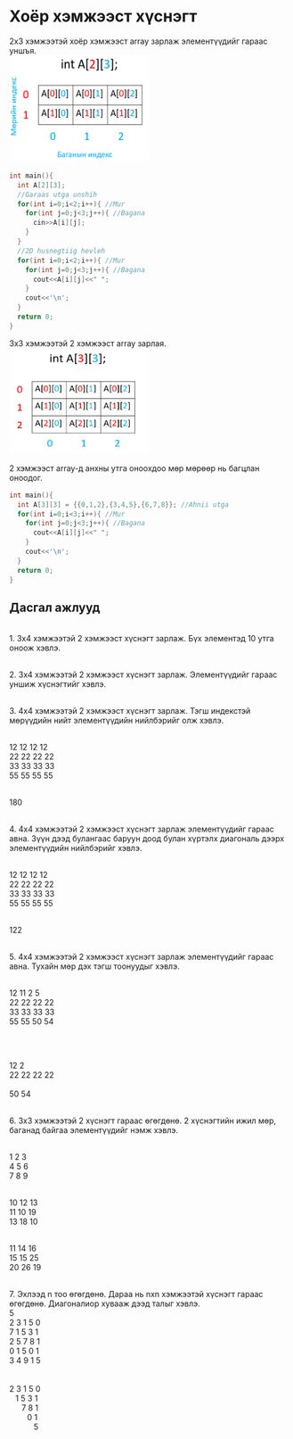 # Хоёр хэмжээст хүснэгт

2x3 хэмжээтэй хоёр хэмжээст array зарлаж элементүүдийг гараас уншъя.
<br><img src="pic/read2D.png" width="250" height="190" />

```cpp
int main(){
  int A[2][3];
  //Garaas utga unshih
  for(int i=0;i<2;i++){ //Mur
    for(int j=0;j<3;j++){ //Bagana
      cin>>A[i][j];
    }
  }
  //2D husnegtiig hevleh
  for(int i=0;i<2;i++){ //Mur
    for(int j=0;j<3;j++){ //Bagana
      cout<<A[i][j]<<" ";
    }
    cout<<'\n';
  }
  return 0;
}
```

3x3 хэмжээтэй 2 хэмжээст array зарлая.
<br><img src="pic/2darr.png" width="250" height="190" />

2 хэмжээст array-д анхны утга оноохдоо мөр мөрөөр нь багцлан оноодог.

```cpp
int main(){
  int A[3][3] = {{0,1,2},{3,4,5},{6,7,8}}; //Ahnii utga
  for(int i=0;i<3;i++){ //Mur
    for(int j=0;j<3;j++){ //Bagana
      cout<<A[i][j]<<" ";
    }
    cout<<'\n';
  }
  return 0;
}
```

## Дасгал ажлууд ##

<br>1. 3x4 хэмжээтэй 2 хэмжээст хүснэгт зарлаж. Бүх элементэд 10 утга оноож хэвлэ.

<br>2. 3x4 хэмжээтэй 2 хэмжээст хүснэгт зарлаж. Элементүүдийг гараас уншиж хүснэгтийг хэвлэ.

<br>3. 4x4 хэмжээтэй 2 хэмжээст хүснэгт зарлаж. Тэгш индекстэй мөрүүдийн нийт элементүүдийн нийлбэрийг олж хэвлэ.

<br/> 12 12 12 12
<br/> 22 22 22 22
<br/> 33 33 33 33
<br/> 55 55 55 55

<br> 180

<br>4. 4x4 хэмжээтэй 2 хэмжээст хүснэгт зарлаж элементүүдийг гараас авна. Зүүн дээд булангаас баруун доод булан хүртэлх диагональ дээрх элементүүдийн нийлбэрийг хэвлэ.

<br/> 12 12 12 12
<br/> 22 22 22 22
<br/> 33 33 33 33
<br/> 55 55 55 55

<br> 122

<br>5. 4x4 хэмжээтэй 2 хэмжээст хүснэгт зарлаж элементүүдийг гараас авна. Тухайн мөр дэх тэгш тоонуудыг хэвлэ.

<br/> 12 11 2  5
<br/> 22 22 22 22
<br/> 33 33 33 33
<br/> 55 55 50 54

<br>


<br/>12 2
<br/>22 22 22 22
<br/>
<br/>50 54

<br>6. 3x3 хэмжээтэй 2 хүснэгт гараас өгөгдөнө. 2 хүснэгтийн ижил мөр, баганад байгаа элементүүдийг нэмж хэвлэ.

<br/> 1 2 3 
<br/> 4 5 6
<br/> 7 8 9

<br/> 10 12 13 
<br/> 11 10 19
<br/> 13 18 10
<br>

<br/> 11 14 16 
<br/> 15 15 25
<br/> 20 26 19

<br>7. Эхлээд n тоо өгөгдөнө. Дараа нь nxn хэмжээтэй хүснэгт гараас өгөгдөнө. Диагоналиор хувааж дээд талыг хэвлэ.
<br/> 5
<br/> 2 3 1 5 0
<br/> 7 1 5 3 1
<br/> 2 5 7 8 1
<br/> 0 1 5 0 1
<br/> 3 4 9 1 5                                        
<br>
<br/> 2 3 1 5 0
<br/>&ensp;   1 5 3 1
<br/>&ensp; &ensp;     7 8 1
<br/>&emsp;&emsp;       0 1
<br/>&ensp;&ensp;&ensp;&ensp;&nbsp;&nbsp;&nbsp;      5   